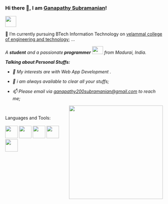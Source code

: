 ### Hi there 👋, I am [Ganapathy Subramanian](https://www.linkedin.com/in/ganapathy-subramanian-897325194/)! 

<!--
**ganapathyda/ganapathyda** is a ✨ _special_ ✨ repository because its `README.md` (this file) appears on your GitHub profile.

Here are some ideas to get you started:

- 🌱 I’m currently learning ...node js
- 👯 I’m looking to collaborate on ...
- 🤔 I’m looking for help with ...
- 💬 Ask me about ...
- 📫 How to reach me: ...
- 😄 Pronouns: ...
- ⚡ Fun fact: ...
-->

<img src="https://raw.githubusercontent.com/TheDudeThatCode/TheDudeThatCode/master/Assets/Hi.gif" width=35 height=35> 

🔭 I’m currently pursuing BTech Information Technology on [velammal college of engineering and technology](https://vcet.ac.in/); ...

<p>
  <em>
    A <b>student</b> and a passionate<b> programmer</b> <img src="https://raw.githubusercontent.com/TheDudeThatCode/TheDudeThatCode/master/Assets/Developer.gif" width=35 height=25> from Madurai, India.
  </em>
 </p>

  <p>

<em>

  **Talking about Personal Stuffs:**


- 🤔 My interests are with Web App Development .
- 💬 i am always available  to clear all your stuffs;
- 📫 Please email via ganapathy200subramanian@gmail.com to reach me;

    <img  align="right" top=100px width=300 height=300 src="https://user-images.githubusercontent.com/60843507/96028597-1ae45200-0e77-11eb-8e85-051929023a9f.gif" />
  

  </em>
  <br/>
  <p>
Languages and Tools:
 <br />
  <br />
  <img width=40 height=40 src="https://user-images.githubusercontent.com/60843507/96027439-82010700-0e75-11eb-83bc-94c9e11cd5fd.png" />
  <img width=40 height=40 src="https://user-images.githubusercontent.com/60843507/96027434-81687080-0e75-11eb-9754-857c41274a41.png" />
  <img width=40 height=40 src="https://user-images.githubusercontent.com/60843507/96027422-7e6d8000-0e75-11eb-9e2b-90e82ca898b9.png" />
  <img width=40 height=40 src="https://user-images.githubusercontent.com/60843507/96027427-80374380-0e75-11eb-978a-f7abd836eaa9.png" />
  <img width=40 height=40 src="https://user-images.githubusercontent.com/60843507/96027425-80374380-0e75-11eb-89d7-a081474f09bc.png" />
 </p>
 

